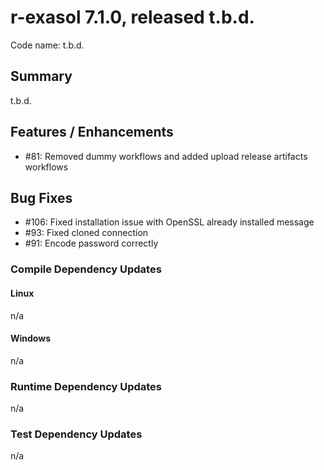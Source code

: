 # r-exasol 7.1.0, released t.b.d.

Code name: t.b.d.

## Summary 

t.b.d.

## Features / Enhancements

 - #81: Removed dummy workflows and added upload release artifacts workflows

## Bug Fixes
- #106: Fixed installation issue with OpenSSL already installed message
- #93: Fixed cloned connection
- #91: Encode password correctly

### Compile Dependency Updates

#### Linux
n/a

#### Windows
n/a

### Runtime Dependency Updates
n/a

### Test Dependency Updates
n/a